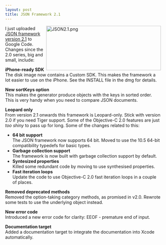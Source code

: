 ```yaml
---
layout: post
title: JSON Framework 2.1
---
```


<img src="http://skuggdev.files.wordpress.com/2008/08/json211.png" alt="JSON2.1.png" border="0" width="371" height="144" align="right" />
I just uploaded <a href="http://json-framework.googlecode.com/files/JSON_2.1.dmg">JSON framework version 2.1</a> to Google Code. Changes since the 2.0 series, big and small, include:

**iPhone-ready SDK**<br/>
The disk image now contains a Custom SDK. This makes the framework a lot easier to use on the iPhone. See the INSTALL file in the dmg for details.

**New sortKeys option**<br/>
This makes the generator produce objects with the keys in sorted order. This is very handy when you need to compare JSON documents.

**Leopard only**<br/>
From version 2.1 onwards this framework is Leopard-only. Stick with version 2.0 if you need Tiger support. Some of the Objective-C 2.0 features are just <em>too shiny</em> to pass up for long. Some of the changes related to this:

* **64 bit support**<br/>
The JSON framework now supports 64 bit. Moved to use the 10.5 64-bit compatibility typedefs for basic types.
* **Garbage collection support**<br/>
The framework is now built with garbage collection support by default.
* **Syntesized properties**<br/>
Killed some redundant code by moving to use synthesised properties.
* **Fast iteration loops**<br/>
Update the code to use Objective-C 2.0 fast iteration loops in a couple of places.

**Removed deprecated methods**<br/>
Removed the option-taking category methods, as promised in v2.0. Rewrote some tests to use the underlying object instead.

**New error code**<br/>
Introduced a new error code for clarity: EEOF - premature end of input.

**Documentation target**<br/>
Added a documentation target to integrate the documentation into Xcode automatically.
